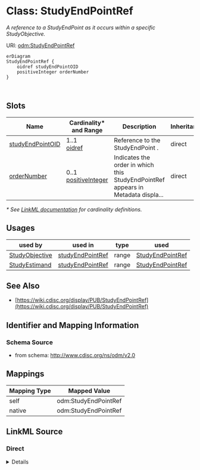 # Class: StudyEndPointRef

_A reference to a StudyEndPoint as it occurs within a specific StudyObjective._




URI: [odm:StudyEndPointRef](http://www.cdisc.org/ns/odm/v2.0/StudyEndPointRef)


```mermaid
erDiagram
StudyEndPointRef {
    oidref studyEndPointOID  
    positiveInteger orderNumber  
}



```



<!-- no inheritance hierarchy -->


## Slots

| Name | Cardinality* and Range | Description | Inheritance |
| ---  | --- | --- | --- |
| [studyEndPointOID](studyEndPointOID.md) | 1..1 <br/> [oidref](oidref.md) | Reference to the StudyEndPoint . | direct |
| [orderNumber](orderNumber.md) | 0..1 <br/> [positiveInteger](positiveInteger.md) | Indicates the order in which this StudyEndPointRef appears in Metadata displa... | direct |

_* See [LinkML documentation](https://linkml.io/linkml/schemas/slots.html#slot-cardinality) for cardinality definitions._




## Usages

| used by | used in | type | used |
| ---  | --- | --- | --- |
| [StudyObjective](StudyObjective.md) | [studyEndPointRef](studyEndPointRef.md) | range | [StudyEndPointRef](StudyEndPointRef.md) |
| [StudyEstimand](StudyEstimand.md) | [studyEndPointRef](studyEndPointRef.md) | range | [StudyEndPointRef](StudyEndPointRef.md) |






## See Also

* [https://wiki.cdisc.org/display/PUB/StudyEndPointRef](https://wiki.cdisc.org/display/PUB/StudyEndPointRef)

## Identifier and Mapping Information







### Schema Source


* from schema: http://www.cdisc.org/ns/odm/v2.0





## Mappings

| Mapping Type | Mapped Value |
| ---  | ---  |
| self | odm:StudyEndPointRef |
| native | odm:StudyEndPointRef |





## LinkML Source

<!-- TODO: investigate https://stackoverflow.com/questions/37606292/how-to-create-tabbed-code-blocks-in-mkdocs-or-sphinx -->

### Direct

<details>
```yaml
name: StudyEndPointRef
description: A reference to a StudyEndPoint as it occurs within a specific StudyObjective.
from_schema: http://www.cdisc.org/ns/odm/v2.0
see_also:
- https://wiki.cdisc.org/display/PUB/StudyEndPointRef
rank: 1000
slots:
- studyEndPointOID
- orderNumber
slot_usage:
  studyEndPointOID:
    name: studyEndPointOID
    description: Reference to the StudyEndPoint .
    comments:
    - 'Required

      Must match the OID atttribute for a StudyEndPoint in the Study/MetaDataVersion/Protocol.'
    domain_of:
    - StudyEndPointRef
    range: oidref
    required: true
  orderNumber:
    name: orderNumber
    description: Indicates the order in which this StudyEndPointRef appears in Metadata
      displays or data entry applications.
    comments:
    - 'Optional

      OrderNumber must be a positive integer. The StudyEndPointRefs within a StudyObjective
      must not have duplicate OrderNumber values'
    domain_of:
    - StudyEventGroupRef
    - StudyEventRef
    - ItemGroupRef
    - ItemRef
    - CodeListItem
    - Parameter
    - ReturnValue
    - StudyEndPointRef
    range: positiveInteger
class_uri: odm:StudyEndPointRef

```
</details>

### Induced

<details>
```yaml
name: StudyEndPointRef
description: A reference to a StudyEndPoint as it occurs within a specific StudyObjective.
from_schema: http://www.cdisc.org/ns/odm/v2.0
see_also:
- https://wiki.cdisc.org/display/PUB/StudyEndPointRef
rank: 1000
slot_usage:
  studyEndPointOID:
    name: studyEndPointOID
    description: Reference to the StudyEndPoint .
    comments:
    - 'Required

      Must match the OID atttribute for a StudyEndPoint in the Study/MetaDataVersion/Protocol.'
    domain_of:
    - StudyEndPointRef
    range: oidref
    required: true
  orderNumber:
    name: orderNumber
    description: Indicates the order in which this StudyEndPointRef appears in Metadata
      displays or data entry applications.
    comments:
    - 'Optional

      OrderNumber must be a positive integer. The StudyEndPointRefs within a StudyObjective
      must not have duplicate OrderNumber values'
    domain_of:
    - StudyEventGroupRef
    - StudyEventRef
    - ItemGroupRef
    - ItemRef
    - CodeListItem
    - Parameter
    - ReturnValue
    - StudyEndPointRef
    range: positiveInteger
attributes:
  studyEndPointOID:
    name: studyEndPointOID
    description: Reference to the StudyEndPoint .
    comments:
    - 'Required

      Must match the OID atttribute for a StudyEndPoint in the Study/MetaDataVersion/Protocol.'
    from_schema: http://www.cdisc.org/ns/odm/v2.0
    rank: 1000
    alias: studyEndPointOID
    owner: StudyEndPointRef
    domain_of:
    - StudyEndPointRef
    range: oidref
    required: true
  orderNumber:
    name: orderNumber
    description: Indicates the order in which this StudyEndPointRef appears in Metadata
      displays or data entry applications.
    comments:
    - 'Optional

      OrderNumber must be a positive integer. The StudyEndPointRefs within a StudyObjective
      must not have duplicate OrderNumber values'
    from_schema: http://www.cdisc.org/ns/odm/v2.0
    rank: 1000
    alias: orderNumber
    owner: StudyEndPointRef
    domain_of:
    - StudyEventGroupRef
    - StudyEventRef
    - ItemGroupRef
    - ItemRef
    - CodeListItem
    - Parameter
    - ReturnValue
    - StudyEndPointRef
    range: positiveInteger
class_uri: odm:StudyEndPointRef

```
</details>